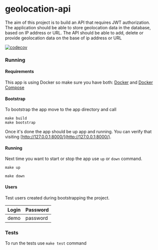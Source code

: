 # geolocation-api

The aim of this project is to build an API that requires JWT authorization. The
application should be able to store geolocation data in the database, based on IP address or URL.
The API should be able to add, delete or provide geolocation data on the base of ip address or URL

[![codecov](https://codecov.io/gh/dzbrozek/geolocation-api/branch/main/graph/badge.svg)](https://codecov.io/gh/dzbrozek/geolocation-api)


### Running

#### Requirements

This app is using Docker so make sure you have both: [Docker](https://docs.docker.com/install/)
and [Docker Compose](https://docs.docker.com/compose/install/)

#### Bootstrap

To bootstrap the app move to the app directory and call

```
make build
make bootstrap
```


Once it's done the app should be up app and running. You can verify that visiting [http://127.0.0.1:8000/](http://127.0.0.1:8000/).

#### Running

Next time you want to start or stop the app use `up` or `down` command.

```
make up
```

```
make down
```

#### Users

Test users created during bootstrapping the project.

| Login    | Password |
|----------|----------|
| demo     | password |

### Tests

To run the tests use `make test` command
